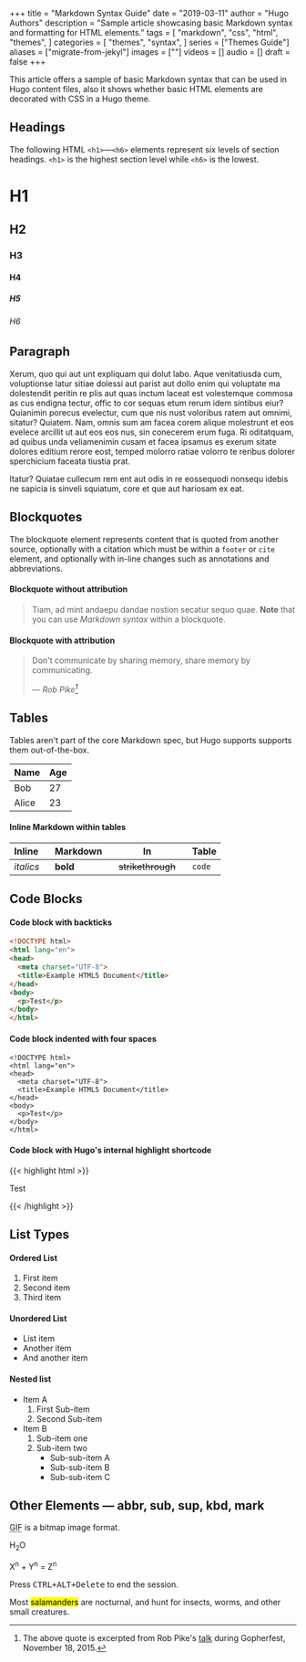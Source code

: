 +++
title = "Markdown Syntax Guide"
date = "2019-03-11"
author = "Hugo Authors"
description = "Sample article showcasing basic Markdown syntax and formatting for HTML elements."
tags = [
    "markdown",
    "css",
    "html",
    "themes",
]
categories = [
    "themes",
    "syntax",
]
series = ["Themes Guide"]
aliases = ["migrate-from-jekyl"]
images = [""]
videos = []
audio = []
draft = false
+++

This article offers a sample of basic Markdown syntax that can be used
in Hugo content files, also it shows whether basic HTML elements are
decorated with CSS in a Hugo theme.
<!--more-->

## Headings

The following HTML `<h1>`—`<h6>` elements represent six levels of
section headings. `<h1>` is the highest section level while `<h6>` is
the lowest.

# H1
## H2
### H3
#### H4
##### H5
###### H6

## Paragraph

Xerum, quo qui aut unt expliquam qui dolut labo. Aque venitatiusda
cum, voluptionse latur sitiae dolessi aut parist aut dollo enim qui
voluptate ma dolestendit peritin re plis aut quas inctum laceat est
volestemque commosa as cus endigna tectur, offic to cor sequas etum
rerum idem sintibus eiur? Quianimin porecus evelectur, cum que nis
nust voloribus ratem aut omnimi, sitatur? Quiatem. Nam, omnis sum am
facea corem alique molestrunt et eos evelece arcillit ut aut eos eos
nus, sin conecerem erum fuga. Ri oditatquam, ad quibus unda
veliamenimin cusam et facea ipsamus es exerum sitate dolores editium
rerore eost, temped molorro ratiae volorro te reribus dolorer
sperchicium faceata tiustia prat.

Itatur? Quiatae cullecum rem ent aut odis in re eossequodi nonsequ
idebis ne sapicia is sinveli squiatum, core et que aut hariosam ex
eat.

## Blockquotes

The blockquote element represents content that is quoted from another
source, optionally with a citation which must be within a `footer` or
`cite` element, and optionally with in-line changes such as
annotations and abbreviations.

#### Blockquote without attribution

> Tiam, ad mint andaepu dandae nostion secatur sequo quae.
> **Note** that you can use *Markdown syntax* within a blockquote.

#### Blockquote with attribution

> Don't communicate by sharing memory, share memory by communicating.</p>
> — <cite>Rob Pike[^1]</cite>


[^1]: The above quote is excerpted from Rob Pike's
    [talk](https://www.youtube.com/watch?v=PAAkCSZUG1c) during
    Gopherfest, November 18, 2015.

## Tables

Tables aren't part of the core Markdown spec, but Hugo supports
supports them out-of-the-box.

   Name | Age
--------|------
    Bob | 27
  Alice | 23

#### Inline Markdown within tables

| Inline&nbsp;&nbsp;&nbsp;     | Markdown&nbsp;&nbsp;&nbsp;  | In&nbsp;&nbsp;&nbsp;                | Table      |
| ---------- | --------- | ----------------- | ---------- |
| *italics*  | **bold**  | ~~strikethrough~~&nbsp;&nbsp;&nbsp; | `code`     |

## Code Blocks

#### Code block with backticks

```html
<!DOCTYPE html>
<html lang="en">
<head>
  <meta charset="UTF-8">
  <title>Example HTML5 Document</title>
</head>
<body>
  <p>Test</p>
</body>
</html>
```
#### Code block indented with four spaces

    <!DOCTYPE html>
    <html lang="en">
    <head>
      <meta charset="UTF-8">
      <title>Example HTML5 Document</title>
    </head>
    <body>
      <p>Test</p>
    </body>
    </html>

#### Code block with Hugo's internal highlight shortcode

{{< highlight html >}}
<!DOCTYPE html>
<html lang="en">
<head>
  <meta charset="UTF-8">
  <title>Example HTML5 Document</title>
</head>
<body>
  <p>Test</p>
</body>
</html>
{{< /highlight >}}

## List Types

#### Ordered List

1. First item
2. Second item
3. Third item

#### Unordered List

* List item
* Another item
* And another item

#### Nested list

* Item A
  1. First Sub-item
  2. Second Sub-item
* Item B
  1. Sub-item one
  2. Sub-item two
     * Sub-sub-item A
     * Sub-sub-item B
     * Sub-sub-item C

## Other Elements — abbr, sub, sup, kbd, mark

<abbr title="Graphics Interchange Format">GIF</abbr> is a bitmap image
format.

H<sub>2</sub>O

X<sup>n</sup> + Y<sup>n</sup> = Z<sup>n</sup>

Press <kbd><kbd>CTRL</kbd>+<kbd>ALT</kbd>+<kbd>Delete</kbd></kbd> to
end the session.

Most <mark>salamanders</mark> are nocturnal, and hunt for insects,
worms, and other small creatures.

